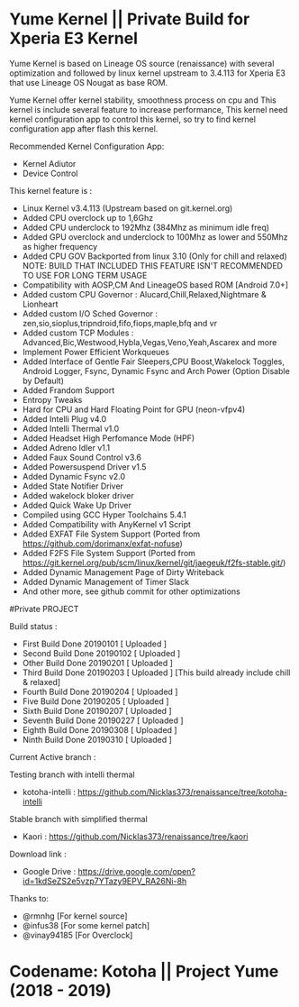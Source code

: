 # Yume Kernel || Private Build for Xperia E3 Kernel

Yume Kernel is based on Lineage OS source (renaissance) with several optimization and followed by linux kernel upstream to 3.4.113 for Xperia E3 that use Lineage OS Nougat as base ROM. 

Yume Kernel offer kernel stability, smoothness process on cpu and This kernel is include several feature to increase performance, This kernel need kernel configuration app to control this kernel, so try to find kernel configuration app after flash this kernel.

Recommended Kernel Configuration App:
- Kernel Adiutor 
- Device Control

This kernel feature is :
- Linux Kernel v3.4.113 (Upstream based on git.kernel.org)
- Added CPU overclock up to 1,6Ghz
- Added CPU underclock to 192Mhz (384Mhz as minimum idle freq)
- Added GPU overclock and underclock to 100Mhz as lower and 550Mhz as higher frequency
- Added CPU GOV Backported from linux 3.10 (Only for chill and relaxed)
NOTE: BUILD THAT INCLUDED THIS FEATURE ISN'T RECOMMENDED TO USE FOR LONG TERM USAGE
- Compatibility with AOSP,CM And LineageOS based ROM [Android 7.0+]
- Added custom CPU Governor 
: Alucard,Chill,Relaxed,Nightmare & Lionheart
- Added custom I/O Sched Governor 
: zen,sio,sioplus,tripndroid,fifo,fiops,maple,bfq and vr
- Added custom TCP Modules
: Advanced,Bic,Westwood,Hybla,Vegas,Veno,Yeah,Ascarex and more
- Implement Power Efficient Workqueues
- Added Interface of Gentle Fair Sleepers,CPU Boost,Wakelock Toggles, Android Logger, Fsync, Dynamic Fsync and Arch Power (Option Disable by Default)
- Added Frandom Support
- Entropy Tweaks
- Hard for CPU and Hard Floating Point for GPU (neon-vfpv4)
- Added Intelli Plug v4.0 
- Added Intelli Thermal v1.0
- Added Headset High Perfomance Mode (HPF)
- Added Adreno Idler v1.1
- Added Faux Sound Control v3.6
- Added Powersuspend Driver v1.5
- Added Dynamic Fsync v2.0
- Added State Notifier Driver
- Added wakelock bloker driver
- Added Quick Wake Up Driver
- Compiled using GCC Hyper Toolchains 5.4.1
- Added Compatibility with AnyKernel v1 Script
- Added EXFAT File System Support (Ported from https://github.com/dorimanx/exfat-nofuse)
- Added F2FS File System Support (Ported from https://git.kernel.org/pub/scm/linux/kernel/git/jaegeuk/f2fs-stable.git/)
- Added Dynamic Management Page of Dirty Writeback
- Added Dynamic Management of Timer Slack
- And other more, see github commit for other optimizations

#Private PROJECT

Build status :

- First Build Done 20190101 [ Uploaded ]
- Second Build Done 20190102 [ Uploaded ]
- Other Build Done 20190201 [ Uploaded ] 
- Third Build Done 20190203 [ Uploaded ] [This build already include chill & relaxed]
- Fourth Build Done 20190204 [ Uploaded ]
- Five Build Done 20190205 [ Uploaded ]
- Sixth Build Done 20190207 [ Uploaded ]
- Seventh Build Done 20190227 [ Uploaded ]
- Eighth Build Done 20190308 [ Uploaded ]
- Ninth Build Done 20190310 [ Uploaded ]

Current Active branch :

Testing branch with intelli thermal
- kotoha-intelli :
https://github.com/Nicklas373/renaissance/tree/kotoha-intelli

Stable branch with simplified thermal
- Kaori :
https://github.com/Nicklas373/renaissance/tree/kaori

Download link :

- Google Drive :
https://drive.google.com/open?id=1kdSeZS2e5vzp7YTazy9EPV_RA26Ni-8h

Thanks to:
- @rmnhg [For kernel source]
- @infus38 [For some kernel patch]
- @vinay94185 [For Overclock]

# Codename: Kotoha || Project Yume (2018 - 2019)
